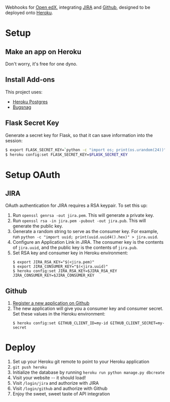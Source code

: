 Webhooks for [Open edX](http://openedx.org), integrating
[JIRA](https://openedx.atlassian.net) and
[Github](https://github.com/edx), designed to be deployed onto
[Heroku](http://heroku.com).

# Setup

## Make an app on Heroku

Don't worry, it's free for one dyno.

## Install Add-ons

This project uses:
* [Heroku Postgres](https://addons.heroku.com/heroku-postgresql)
* [Bugsnag](https://addons.heroku.com/bugsnag)

## Flask Secret Key

Generate a secret key for Flask, so that it can save information into the session:

```bash
$ export FLASK_SECRET_KEY=`python -c "import os; print(os.urandom(24))"`
$ heroku config:set FLASK_SECRET_KEY=$FLASK_SECRET_KEY
```

# Setup OAuth

## JIRA

OAuth authentication for JIRA requires a RSA keypair. To set this up:

1. Run `openssl genrsa -out jira.pem`. This will generate a private key.
2. Run `openssl rsa -in jira.pem -pubout -out jira.pub`. This will generate the
   public key.
3.  Generate a random string to serve as the consumer key. For example, run
   `python -c "import uuid; print(uuid.uuid4().hex)" > jira.uuid`.
4. Configure an Application Link in JIRA. The consumer key is the contents
   of `jira.uuid`, and the public key is the contents of `jira.pub`.
5. Set RSA key and consumer key in Heroku environment:
    ```
    $ export JIRA_RSA_KEY="$(<jira.pem)"
    $ export JIRA_CONSUMER_KEY="$(<jira.uuid)"
    $ heroku config:set JIRA_RSA_KEY=$JIRA_RSA_KEY JIRA_CONSUMER_KEY=$JIRA_CONSUMER_KEY
    ```

## Github

1. [Register a new application on Github](https://github.com/settings/applications/new)
2. The new application will give you a consumer key and consumer secret. Set
   these values in the Heroku environment:
    ```
    $ heroku config:set GITHUB_CLIENT_ID=my-id GITHUB_CLIENT_SECRET=my-secret
    ```

# Deploy

1. Set up your Heroku git remote to point to your Heroku application
2. `git push heroku`
3. Initialize the database by running `heroku run python manage.py dbcreate`
4. Visit your website -- it should load!
5. Visit `/login/jira` and authorize with JIRA
6. Visit `/login/github` and authorize with Github
7. Enjoy the sweet, sweet taste of API integration
